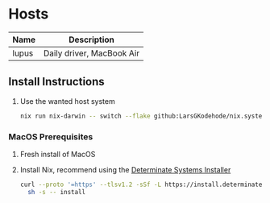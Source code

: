 # Hosts

| Name     | Description               |
| -------- | ------------------------- |
| lupus    | Daily driver, MacBook Air |

## Install Instructions

1. Use the wanted host system

    ```sh
    nix run nix-darwin -- switch --flake github:LarsGKodehode/nix.system#<host-system>
    ```

### MacOS Prerequisites

1. Fresh install of MacOS
2. Install Nix, recommend using the [Determinate Systems Installer](https://github.com/DeterminateSystems/nix-installer?tab=readme-ov-file#determinate-nix-installer)

    ```sh
    curl --proto '=https' --tlsv1.2 -sSf -L https://install.determinate.systems/nix | \
      sh -s -- install
    ```
